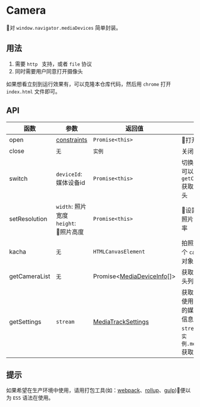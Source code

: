 # Camera

 对 `window.navigator.mediaDevices` 简单封装。

## 用法

1. 需要 `http ` 支持，或者 `file` 协议
2. 同时需要用户同意打开摄像头

 如果想看立刻到运行效果有，可以克隆本仓库代码，然后用 `chrome` 打开 `index.html` 文件即可。

## API

函数 | 参数 | 返回值 | 说明
--- | --- | --- | ---
open | [constraints](https://developer.mozilla.org/en-US/docs/Web/API/MediaStreamConstraints) | `Promise<this>` | 打开相机
close | `无` | `实例`  | 关闭相机 |
switch | `deviceId`: 媒体设备id | `Promise<this>` | 切换摄像头，可以通过 `getCameraList` 获取所有摄像头
setResolution | `width`: 照片宽度<br>`height`: 照片高度 |  `Promise<this>` | 设置拍出来的照片实际分辨率
kacha | `无` | `HTMLCanvasElement` | 拍照，返回一个 `canvas` dom对象
getCameraList | `无` | Promise<[MediaDeviceInfo](https://developer.mozilla.org/zh-CN/docs/Web/API/MediaDeviceInfo)[]> | 获取可用摄像头列表
getSettings | `stream` | [MediaTrackSettings](https://developer.mozilla.org/en-US/docs/Web/API/MediaStreamConstraints) | 获取当前正在使用的摄像头的媒体流设置信息，参数 `stream` 可通过 `实例.mediaStream` 获取

## 提示

如果希望在生产环境中使用，请用打包工具(如：[webpack](https://webpack.js.org/)、[rollup](https://rollupjs.org/guide/en)、[gulp](https://gulpjs.com/))便以为 `ES5` 语法在使用。
